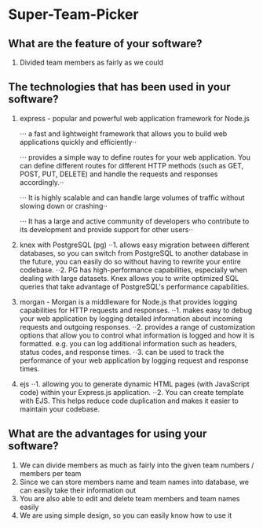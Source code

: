 # Super-Team-Picker

## What are the feature of your software?

1. Divided team members as fairly as we could

## The technologies that has been used in your software?

1. express - popular and powerful web application framework for Node.js

   ⋅⋅⋅ a fast and lightweight framework that allows you to build web applications quickly and efficiently⋅⋅

   ⋅⋅⋅ provides a simple way to define routes for your web application. You can define different routes for different HTTP methods (such as GET, POST, PUT, DELETE) and handle the requests and responses accordingly.⋅⋅

   ⋅⋅⋅ It is highly scalable and can handle large volumes of traffic without slowing down or crashing⋅⋅

   ⋅⋅⋅ It has a large and active community of developers who contribute to its development and provide support for other users⋅⋅

2. knex with PostgreSQL (pg)
   ⋅⋅1. allows easy migration between different databases, so you can switch from PostgreSQL to another database in the future, you can easily do so without having to rewrite your entire codebase.
   ⋅⋅2. PG has high-performance capabilities, especially when dealing with large datasets. Knex allows you to write optimized SQL queries that take advantage of PostgreSQL's performance capabilities.
3. morgan - Morgan is a middleware for Node.js that provides logging capabilities for HTTP requests and responses.
   ⋅⋅1. makes easy to debug your web application by logging detailed information about incoming requests and outgoing responses.
   ⋅⋅2. provides a range of customization options that allow you to control what information is logged and how it is formatted. e.g. you can log additional information such as headers, status codes, and response times.
   ⋅⋅3. can be used to track the performance of your web application by logging request and response times.
4. ejs
   ⋅⋅1. allowing you to generate dynamic HTML pages (with JavaScript code) within your Express.js application.
   ⋅⋅2. You can create template with EJS. This helps reduce code duplication and makes it easier to maintain your codebase.

## What are the advantages for using your software?

1. We can divide members as much as fairly into the given team numbers / members per team
2. Since we can store members name and team names into database, we can easily take their information out
3. You are also able to edit and delete team members and team names easily
4. We are using simple design, so you can easily know how to use it
